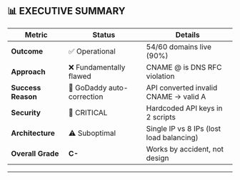 ## 📊 EXECUTIVE SUMMARY

| Metric | Status | Details |
|--------|--------|---------|
| **Outcome** | ✅ Operational | 54/60 domains live (90%) |
| **Approach** | ❌ Fundamentally flawed | CNAME @ is DNS RFC violation |
| **Success Reason** | 🤖 GoDaddy auto-correction | API converted invalid CNAME → valid A |
| **Security** | 🚨 CRITICAL | Hardcoded API keys in 2 scripts |
| **Architecture** | ⚠️ Suboptimal | Single IP vs 8 IPs (lost load balancing) |
| **Overall Grade** | **C-** | Works by accident, not design |

---
